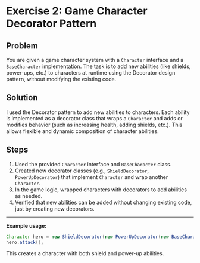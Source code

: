 # Exercise 2: Game Character Decorator Pattern

## Problem
You are given a game character system with a `Character` interface and a `BaseCharacter` implementation. The task is to add new abilities (like shields, power-ups, etc.) to characters at runtime using the Decorator design pattern, without modifying the existing code.

## Solution
I used the Decorator pattern to add new abilities to characters. Each ability is implemented as a decorator class that wraps a `Character` and adds or modifies behavior (such as increasing health, adding shields, etc.). This allows flexible and dynamic composition of character abilities.

## Steps
1. Used the provided `Character` interface and `BaseCharacter` class.
2. Created new decorator classes (e.g., `ShieldDecorator`, `PowerUpDecorator`) that implement `Character` and wrap another `Character`.
3. In the game logic, wrapped characters with decorators to add abilities as needed.
4. Verified that new abilities can be added without changing existing code, just by creating new decorators.

---

**Example usage:**
```java
Character hero = new ShieldDecorator(new PowerUpDecorator(new BaseCharacter("Hero")));
hero.attack();
```
This creates a character with both shield and power-up abilities.
